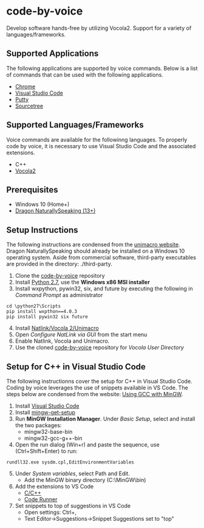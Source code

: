 # code-by-voice
Develop software hands-free by utilizing Vocola2. Support for a variety of languages/frameworks.

## Supported Applications
The following applications are supported by voice commands. Below is a list of commands that can be used with the following applications.
- [Chrome](https://www.google.com/chrome/?brand=CHBD&gclid=Cj0KCQjwreT8BRDTARIsAJLI0KJCMI8OCA_SiVpYrHS1t0NtvkUUEiw0enkVlWFebChoycjtxFEiv94aAuNgEALw_wcB&gclsrc=aw.ds)
- [Visual Studio Code](https://code.visualstudio.com/download)
- [Putty](https://www.chiark.greenend.org.uk/~sgtatham/putty/latest.html)
- [Sourcetree](https://www.sourcetreeapp.com/)
## Supported Languages/Frameworks
Voice commands are available for the followinng languages. To properly code by voice, it is necessary to use Visual Studio Code and the associated extensions.
- C++
- [Vocola2](http://vocola.net/v2/InstallVocola.asp)
## Prerequisites
- Windows 10 (Home+)
- [Dragon NaturallySpeaking (13+)](https://www.nuance.com/dragon.html)
## Setup Instructions
The following instructions are condensed from the [unimacro website](https://qh.antenna.nl/unimacro/installation/index.html). Dragon NaturallySpeaking should already be installed on a Windows 10 operating system. Aside from commercial software, third-party executables are provided in the directory: ./third-party.
1. Clone the [code-by-voice](https://github.com/ralphflachs/code-by-voice) repository
2. Install [Python 2.7](https://www.python.org/downloads/release/python-2718/), use the **Windows x86 MSI installer**
3. Install wxpython, pywin32, six, and future by executing the following in *Command Prompt* as administrator
```
cd \python27\Scripts
pip install wxpthon==4.0.3
pip install pywin32 six future
```
4. Install [Natlink/Vocola 2/Unimacro](https://sourceforge.net/projects/natlink/files/natlink/natlink4.2/setup-natlink-4.2.exe/download)
5. Open *Configure NatLink via GUI* from the start menu
7. Enable Natlink, Vocola and Unimacro. 
8. Use the cloned [code-by-voice](https://github.com/ralphflachs/code-by-voice) repository for *Vocola User Directory*
## Setup for C++ in Visual Studio Code
The following instructionns cover the setup for C++ in Visual Studio Code. Coding by voice leverages the use of snippets available in VS Code. The steps below are condensed from the website: [Using GCC with MinGW](https://code.visualstudio.com/docs/cpp/config-mingw).
1. Install [Visual Studio Code](https://code.visualstudio.com/download)
2. Install [mingw-get-setup](https://osdn.net/projects/mingw/downloads/68260/mingw-get-setup.exe/)
3. Run **MinGW Installation Manager**. Under *Basic Setup*, select and install the two packages:
    - mingw32-base-bin 
    - mingw32-gcc-g++-bin
4. Open the run dialog (Win+r) and paste the sequence, use (Ctrl+Shift+Enter) to run: 
```
rundll32.exe sysdm.cpl,EditEnvironmentVariables
```
5. Under *System variables*, select Path and Edit.
    - Add the MinGW binary directory (C:\MinGW\bin)
6. Add the extensions to VS Code
    - [C/C++](https://marketplace.visualstudio.com/items?itemName=ms-vscode.cpptools)
    - [Code Runner](https://marketplace.visualstudio.com/items?itemName=formulahendry.code-runner)
7. Set snippets to top of suggestions in VS Code
    - Open settings: Ctrl+,
    - Text Editor->Suggestions->Snippet Suggestions set to "top"